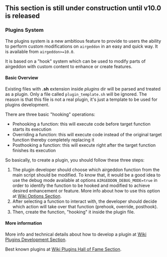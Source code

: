 ## This section is still under construction until v10.0 is released

### Plugins System

The plugins system is a new ambitious feature to provide to users the ability to perform custom modifications on `airgeddon` in an easy and quick way. It is available from `airgeddon>=10.0`.

It is based on a "hook" system which can be used to modify parts of airgeddon with custom content to enhance or create features.

#### Basic Overview

Existing files with **.sh** extension inside _plugins_ dir will be parsed and treated as a plugin. Only a file called `plugin_template.sh` will be ignored. The reason is that this file is not a real plugin, it's just a template to be used for plugins development.

There are three basic "hooking" operations:
 - Prehooking a function: this will execute code before target function starts its execution
 - Overriding a function: this will execute code instead of the original target function thereby completely replacing it
 - Posthooking a function: this will execute right after the target function finishes its execution

So basically, to create a plugin, you should follow these three steps:

1. The plugin developer should choose which airgeddon function from the main script should be modified. To know that, it would be a good idea to use the debug mode available at options `AIRGEDDON_DEBUG_MODE=true` in order to identify the function to be hooked and modified to achieve desired enhancement or feature. More info about how to use this option at [Wiki Options Section].
2. After selecting a function to interact with, the developer should decide which action will take over that function (prehook, override, posthook).
3. Then, create the function, "hooking" it inside the plugin file.

#### More information

More info and technical details about how to develop a plugin at [Wiki Plugins Development Section].

Best known plugins at [Wiki Plugins Hall of Fame Section].

[Wiki Options Section]: https://github.com/v1s1t0r1sh3r3/airgeddon/wiki/Options
[Wiki Plugins Development Section]: https://github.com/v1s1t0r1sh3r3/airgeddon/wiki/Plugins%20Development
[Wiki Plugins Hall of Fame Section]: https://github.com/v1s1t0r1sh3r3/airgeddon/wiki/Plugins%20Hall%20of%20Fame
